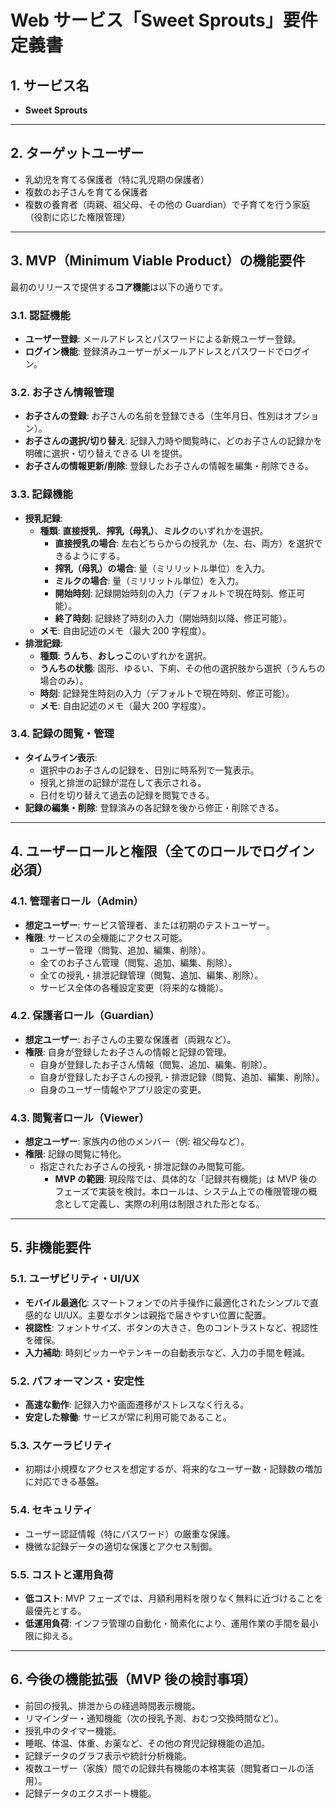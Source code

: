 # Web サービス「Sweet Sprouts」要件定義書

## 1. サービス名

- **Sweet Sprouts**

---

## 2. ターゲットユーザー

- 乳幼児を育てる保護者（特に乳児期の保護者）
- 複数のお子さんを育てる保護者
- 複数の養育者（両親、祖父母、その他の Guardian）で子育てを行う家庭（役割に応じた権限管理）

---

## 3. MVP（Minimum Viable Product）の機能要件

最初のリリースで提供する**コア機能**は以下の通りです。

### 3.1. 認証機能

- **ユーザー登録**: メールアドレスとパスワードによる新規ユーザー登録。
- **ログイン機能**: 登録済みユーザーがメールアドレスとパスワードでログイン。

### 3.2. お子さん情報管理

- **お子さんの登録**: お子さんの名前を登録できる（生年月日、性別はオプション）。
- **お子さんの選択/切り替え**: 記録入力時や閲覧時に、どのお子さんの記録かを明確に選択・切り替えできる UI を提供。
- **お子さんの情報更新/削除**: 登録したお子さんの情報を編集・削除できる。

### 3.3. 記録機能

- **授乳記録**:
  - **種類**: **直接授乳**、**搾乳（母乳）**、**ミルク**のいずれかを選択。
    - **直接授乳の場合**: 左右どちらからの授乳か（左、右、両方）を選択できるようにする。
    - **搾乳（母乳）の場合**: 量（ミリリットル単位）を入力。
    - **ミルクの場合**: 量（ミリリットル単位）を入力。
    - **開始時刻**: 記録開始時刻の入力（デフォルトで現在時刻、修正可能）。
    - **終了時刻**: 記録終了時刻の入力（開始時刻以降、修正可能）。
  - **メモ**: 自由記述のメモ（最大 200 字程度）。
- **排泄記録**:
  - **種類**: **うんち**、**おしっこ**のいずれかを選択。
  - **うんちの状態**: 固形、ゆるい、下痢、その他の選択肢から選択（うんちの場合のみ）。
  - **時刻**: 記録発生時刻の入力（デフォルトで現在時刻、修正可能）。
  - **メモ**: 自由記述のメモ（最大 200 字程度）。

### 3.4. 記録の閲覧・管理

- **タイムライン表示**:
  - 選択中のお子さんの記録を、日別に時系列で一覧表示。
  - 授乳と排泄の記録が混在して表示される。
  - 日付を切り替えて過去の記録を閲覧できる。
- **記録の編集・削除**: 登録済みの各記録を後から修正・削除できる。

---

## 4. ユーザーロールと権限（全てのロールでログイン必須）

### 4.1. 管理者ロール（Admin）

- **想定ユーザー**: サービス管理者、または初期のテストユーザー。
- **権限**: サービスの全機能にアクセス可能。
  - ユーザー管理（閲覧、追加、編集、削除）。
  - 全てのお子さん管理（閲覧、追加、編集、削除）。
  - 全ての授乳・排泄記録管理（閲覧、追加、編集、削除）。
  - サービス全体の各種設定変更（将来的な機能）。

### 4.2. 保護者ロール（Guardian）

- **想定ユーザー**: お子さんの主要な保護者（両親など）。
- **権限**: 自身が登録したお子さんの情報と記録の管理。
  - 自身が登録したお子さん情報（閲覧、追加、編集、削除）。
  - 自身が登録したお子さんの授乳・排泄記録（閲覧、追加、編集、削除）。
  - 自身のユーザー情報やアプリ設定の変更。

### 4.3. 閲覧者ロール（Viewer）

- **想定ユーザー**: 家族内の他のメンバー（例: 祖父母など）。
- **権限**: 記録の閲覧に特化。
  - 指定されたお子さんの授乳・排泄記録のみ閲覧可能。
    - **MVP の範囲**: 現段階では、具体的な「記録共有機能」は MVP 後のフェーズで実装を検討。本ロールは、システム上での権限管理の概念として定義し、実際の利用は制限された形となる。

---

## 5. 非機能要件

### 5.1. ユーザビリティ・UI/UX

- **モバイル最適化**: スマートフォンでの片手操作に最適化されたシンプルで直感的な UI/UX。主要なボタンは親指で届きやすい位置に配置。
- **視認性**: フォントサイズ、ボタンの大きさ、色のコントラストなど、視認性を確保。
- **入力補助**: 時刻ピッカーやテンキーの自動表示など、入力の手間を軽減。

### 5.2. パフォーマンス・安定性

- **高速な動作**: 記録入力や画面遷移がストレスなく行える。
- **安定した稼働**: サービスが常に利用可能であること。

### 5.3. スケーラビリティ

- 初期は小規模なアクセスを想定するが、将来的なユーザー数・記録数の増加に対応できる基盤。

### 5.4. セキュリティ

- ユーザー認証情報（特にパスワード）の厳重な保護。
- 機微な記録データの適切な保護とアクセス制御。

### 5.5. コストと運用負荷

- **低コスト**: MVP フェーズでは、月額利用料を限りなく無料に近づけることを最優先とする。
- **低運用負荷**: インフラ管理の自動化・簡素化により、運用作業の手間を最小限に抑える。

---

## 6. 今後の機能拡張（MVP 後の検討事項）

- 前回の授乳、排泄からの経過時間表示機能。
- リマインダー・通知機能（次の授乳予測、おむつ交換時間など）。
- 授乳中のタイマー機能。
- 睡眠、体温、体重、お薬など、その他の育児記録機能の追加。
- 記録データのグラフ表示や統計分析機能。
- 複数ユーザー（家族）間での記録共有機能の本格実装（閲覧者ロールの活用）。
- 記録データのエクスポート機能。
